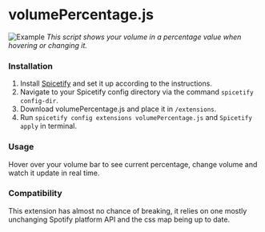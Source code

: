 # volumePercentage.js

![Example](example.png)
_This script shows your volume in a percentage value when hovering or changing it._

### Installation

1. Install [Spicetify](https://spicetify.app) and set it up according to the instructions.
2. Navigate to your Spicetify config directory via the command `spicetify config-dir`.
3. Download volumePercentage.js and place it in `/extensions`.
4. Run `spicetify config extensions volumePercentage.js` and `Spicetify apply` in terminal.

### Usage

Hover over your volume bar to see current percentage, change volume and watch it update in real time.

### Compatibility

This extension has almost no chance of breaking, it relies on one mostly unchanging Spotify platform API and the css map being up to date.
